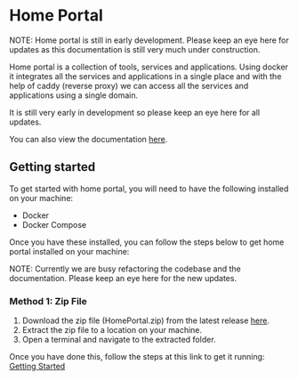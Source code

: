 # Home Portal

NOTE: Home portal is still in early development. Please keep an eye here for updates as this documentation is still very much under construction.

Home portal is a collection of tools, services and applications. Using docker it integrates all the services and applications in a single place and with the help of caddy (reverse proxy) we can access all the services and applications using a single domain.

It is still very early in development so please keep an eye here for all updates.

You can also view the documentation [here](https://home-portal-app-platform-wbymd.ondigitalocean.app/).

## Getting started

To get started with home portal, you will need to have the following installed on your machine:

- Docker
- Docker Compose

Once you have these installed, you can follow the steps below to get home portal installed on your machine:

NOTE: Currently we are busy refactoring the codebase and the documentation. Please keep an eye here for the new updates.

### Method 1: Zip File

1. Download the zip file (HomePortal.zip) from the latest release [here](https://github.com/Evanlab02/HomePortal/releases). 
2. Extract the zip file to a location on your machine.
3. Open a terminal and navigate to the extracted folder.

Once you have done this, follow the steps at this link to get it running: [Getting Started](https://home-portal-app-platform-wbymd.ondigitalocean.app/guides/)
